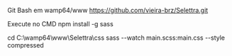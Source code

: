 Git Bash em wamp64/www
https://github.com/vieira-brz/Selettra.git

Execute no CMD
npm install -g sass

cd C:\wamp64\www\Selettra\css
sass --watch main.scss:main.css --style compressed
